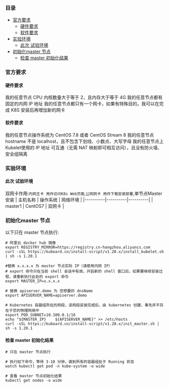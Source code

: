 ### 目录

<!-- MarkdownTOC -->

- [官方要求](#%E5%AE%98%E6%96%B9%E8%A6%81%E6%B1%82)
    - [硬件要求](#%E7%A1%AC%E4%BB%B6%E8%A6%81%E6%B1%82)
    - [软件要求](#%E8%BD%AF%E4%BB%B6%E8%A6%81%E6%B1%82)
- [实验环境](#%E5%AE%9E%E9%AA%8C%E7%8E%AF%E5%A2%83)
    - [此次 试验环境](#%E6%AD%A4%E6%AC%A1-%E8%AF%95%E9%AA%8C%E7%8E%AF%E5%A2%83)
- [初始化master 节点](#%E5%88%9D%E5%A7%8B%E5%8C%96master-%E8%8A%82%E7%82%B9)
    - [检查 master 初始化结果](#%E6%A3%80%E6%9F%A5-master-%E5%88%9D%E5%A7%8B%E5%8C%96%E7%BB%93%E6%9E%9C)

<!-- /MarkdownTOC -->



### 官方要求
#### 硬件要求
我的任意节点 CPU 内核数量大于等于 2，且内存大于等于 4G
我的任意节点都有固定的内网 IP 地址
我的任意节点都只有一个网卡，如果有特殊目的，我可以在完成 K8S 安装后再增加新的网卡
#### 软件要求
我的任意节点操作系统为 CentOS 7.8 或者 CentOS Stream 8
我的任意节点 hostname 不是 localhost，且不包含下划线、小数点、大写字母
我的任意节点上 Kubelet使用的 IP 地址 可互通（无需 NAT 映射即可相互访问），且没有防火墙、安全组隔离



### 实验环境
#### 此次 试验环境
双网卡作用:`内网王卡 用作访问K8s Web页面`,`公网网卡 用作下载安装部署`,单节点Master安装
| 主机名称 | 操作系统 | 网络环境 |
|----------|----------|----------|
| master1  | CentOS7  | 双网卡   |


### 初始化master 节点
以下只在 master 节点执行:
```
# 阿里云 docker hub 镜像
export REGISTRY_MIRROR=https://registry.cn-hangzhou.aliyuncs.com
curl -sSL https://kuboard.cn/install-script/v1.20.x/install_kubelet.sh | sh -s 1.20.1

#替换 x.x.x.x 为 master 节点实际 IP（请使用内网 IP）
# export 命令只在当前 shell 会话中有效，开启新的 shell 窗口后，如果要继续安装过程，请重新执行此处的 export 命令
export MASTER_IP=x.x.x.x

# 替换 apiserver.demo 为 您想要的 dnsName
export APISERVER_NAME=apiserver.demo

# Kubernetes 容器组所在的网段，该网段安装完成后，由 kubernetes 创建，事先并不存在于您的物理网络中
export POD_SUBNET=10.100.0.1/16
echo "${MASTER_IP}    ${APISERVER_NAME}" >> /etc/hosts
curl -sSL https://kuboard.cn/install-script/v1.20.x/init_master.sh | sh -s 1.20.1
```

#### 检查 master 初始化结果
```
# 只在 master 节点执行

# 执行如下命令，等待 3-10 分钟，直到所有的容器组处于 Running 状态
watch kubectl get pod -n kube-system -o wide

# 查看 master 节点初始化结果
kubectl get nodes -o wide
```



